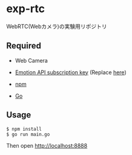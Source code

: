 # exp-rtc
WebRTC(Webカメラ)の実験用リポジトリ

## Required

- Web Camera
- [Emotion API subscription key](https://www.microsoft.com/cognitive-services/en-US/subscriptions) (Replace [here](index.js#L70))

- [npm](https://www.npmjs.com/)
- [Go](https://golang.org/)

## Usage

```
$ npm install
$ go run main.go
```

Then open [http://localhost:8888](http://localhost:8888)
